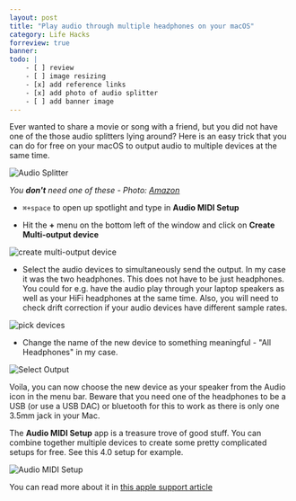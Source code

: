 ```yaml
---
layout: post
title: "Play audio through multiple headphones on your macOS"
category: Life Hacks
forreview: true
banner: 
todo: |
    - [ ] review
    - [ ] image resizing
    - [x] add reference links
    - [x] add photo of audio splitter
    - [ ] add banner image
---
```


Ever wanted to share a movie or song with a friend, but you did not have one of the those audio splitters lying around? Here is an easy trick that you can do for free on your macOS to output audio to multiple devices at the same time. 

![Audio Splitter](http://ecx.images-amazon.com/images/I/61gkQR1da6L._SL1500_.jpg)

*You **don't** need one of these - Photo: [Amazon](http://www.amazon.in/Belkin-F8Z274bt-RockStar-Audio-Splitter/dp/B00904WS2K)*

* `⌘+space` to open up spotlight and type in **Audio MIDI Setup**

* Hit the **+** menu on the bottom left of the window and click on **Create Multi-output device**

![create multi-output device](http://cdn.madaboutcode.com/i/1-multiple-headphones-mac/step1.jpg)

* Select the audio devices to simultaneously send the output. In my case it was the two headphones. This does not have to be just headphones. You could for e.g. have the audio play through your laptop speakers as well as your HiFi headphones at the same time. Also, you will need to check drift correction if your audio devices have different sample rates.

![pick devices](http://cdn.madaboutcode.com/i/1-multiple-headphones-mac/step2.jpg)

* Change the name of the new device to something meaningful - "All Headphones" in my case. 

<img src="http://cdn.madaboutcode.com/i/1-multiple-headphones-mac/5-output-selection.jpg" alt="Select Output" class="small"/>

Voila, you can now choose the new device as your speaker from the Audio icon in the menu bar. Beware that you need one of the headphones to be a USB (or use a USB DAC) or bluetooth for this to work as there is only one 3.5mm jack in your Mac. 

The **Audio MIDI Setup** app is a treasure trove of good stuff. You can combine together multiple devices to create some pretty complicated setups for free. See this 4.0 setup for example. 

![Audio MIDI Setup](http://cdn.madaboutcode.com/i/1-multiple-headphones-mac/step3.jpg)

You can read more about it in [this apple support article](https://support.apple.com/en-in/HT202000)